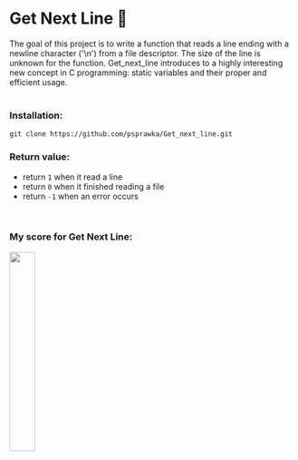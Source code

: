 # Get Next Line 📝

The goal of this project is to write a function that reads a line ending with a newline character ('\n') from a file descriptor. The size of the line is unknown for the function. Get_next_line introduces to a highly interesting new concept in C programming: static variables and their proper and efficient usage.
</br></br>

### Installation:
```git clone https://github.com/psprawka/Get_next_line.git```

### Return value:
* return `1` when it read a line
* return `0` when it finished reading a file
* return `-1` when an error occurs
</br>

### My score for Get Next Line:
<p float="left">
  <img src="imgs/score.png" width="30%"/>
</p>
